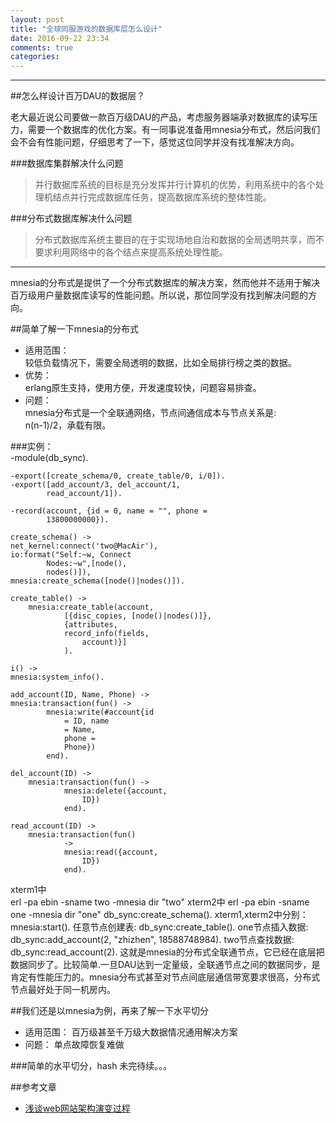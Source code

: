 ```yaml
---
layout: post
title: "全球同服游戏的数据库层怎么设计"
date: 2016-09-22 23:34
comments: true
categories: 
---
```

* * *
 
##怎么样设计百万DAU的数据层？

老大最近说公司要做一款百万级DAU的产品，考虑服务器端承对数据库的读写压力，需要一个数据库的优化方案。有一同事说准备用mnesia分布式，然后问我们会不会有性能问题，仔细思考了一下，感觉这位同学并没有找准解决方向。

###数据库集群解决什么问题  

>并行数据库系统的目标是充分发挥并行计算机的优势，利用系统中的各个处理机结点并行完成数据库任务，提高数据库系统的整体性能。  

###分布式数据库解决什么问题

>分布式数据库系统主要目的在于实现场地自治和数据的全局透明共享，而不要求利用网络中的各个结点来提高系统处理性能。  

***
mnesia的分布式是提供了一个分布式数据库的解决方案，然而他并不适用于解决百万级用户量数据库读写的性能问题。所以说，那位同学没有找到解决问题的方向。

##简单了解一下mnesia的分布式

* 适用范围：  
  较低负载情况下，需要全局透明的数据，比如全局排行榜之类的数据。
* 优势：  
  erlang原生支持，使用方便，开发速度较快，问题容易排查。
* 问题：  
  mnesia分布式是一个全联通网络，节点间通信成本与节点关系是:  
n(n-1)/2，承载有限。

###实例：  
    -module(db_sync).

    -export([create_schema/0, create_table/0, i/0]).
    -export([add_account/3, del_account/1,
            read_account/1]).

    -record(account, {id = 0, name = "", phone =
            13800000000}).

    create_schema() ->
    net_kernel:connect('two@MacAir'),
    io:format("Self:~w, Connect
            Nodes:~w",[node(),
            nodes()]),
    mnesia:create_schema([node()|nodes()]).

    create_table() ->
        mnesia:create_table(account,
                [{disc_copies, [node()|nodes()]},
                {attributes,
                record_info(fields,
                    account)}]
                ).

    i() ->
    mnesia:system_info().

    add_account(ID, Name, Phone) ->
    mnesia:transaction(fun() ->
            mnesia:write(#account{id
                = ID, name
                = Name,
                phone =
                Phone})
            end).

    del_account(ID) ->
        mnesia:transaction(fun() ->
                mnesia:delete({account,
                    ID})
                end).

    read_account(ID) ->
        mnesia:transaction(fun()
                ->
                mnesia:read({account,
                    ID})
                end).
xterm1中  
    erl -pa ebin -sname two -mnesia dir "two"
xterm2中
    erl -pa
    ebin -sname one -mnesia dir "one"
    db_sync:create_schema().
xterm1,xterm2中分别：
    mnesia:start().
任意节点创建表:
    db_sync:create_table().
one节点插入数据:
    db_sync:add_account(2, "zhizhen", 18588748984).
two节点查找数据:
    db_sync:read_account(2).
这就是mnesia的分布式全联通节点，它已经在底层把数据同步了。比较简单.一旦DAU达到一定量级，全联通节点之间的数据同步，是肯定有性能压力的。mnesia分布式甚至对节点间底层通信带宽要求很高，分布式节点最好处于同一机房内。

##我们还是以mnesia为例，再来了解一下水平切分
  * 适用范围：
    百万级甚至千万级大数据情况通用解决方案
  * 问题：
    单点故障恢复难做
  
###简单的水平切分，hash
未完待续。。。

##参考文章

* [浅谈web网站架构演变过程](http://www.cnblogs.com/xiaoMzjm/p/5223799.html) 

